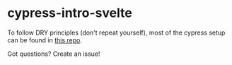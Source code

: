 # cypress-intro-svelte

To follow DRY principles (don't repeat yourself), most of the cypress setup can be found in [this repo](https://github.com/Beamanator/cairo-codes-projects/tree/master/cypress-intro).

Got questions? Create an issue!
